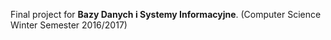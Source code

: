 Final project for  __Bazy Danych i Systemy Informacyjne__. (Computer Science Winter Semester 2016/2017)
